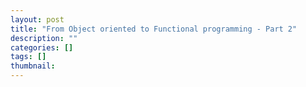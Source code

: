 ```yaml
---
layout: post
title: "From Object oriented to Functional programming - Part 2"
description: ""
categories: []
tags: []
thumbnail:
---
```

